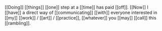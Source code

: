 [[Doing]] [[things]] [[one]] step at a [[time]] has paid [[off]]. [[Now]] I [[have]] a direct way of [[communicating]] [[with]] everyone interested in [[my]] [[work]] / [[art]] / [[practice]], [[whatever]] you [[may]] [[call]] this [[rambling]].